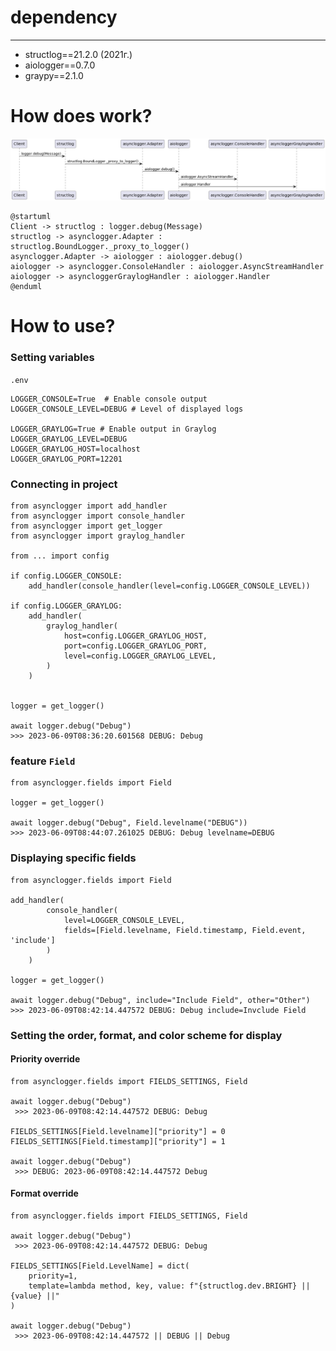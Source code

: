 # dependency
---
- structlog==21.2.0 (2021г.)
- aiologger==0.7.0
- graypy==2.1.0

# How does work?
![Schema](/schema.png)
```
@startuml
Client -> structlog : logger.debug(Message)
structlog -> asynclogger.Adapter : structlog.BoundLogger._proxy_to_logger()
asynclogger.Adapter -> aiologger : aiologger.debug()
aiologger -> asynclogger.ConsoleHandler : aiologger.AsyncStreamHandler
aiologger -> asyncloggerGraylogHandler : aiologger.Handler
@enduml
```
# How to use?

### Setting variables
```.env```
```
LOGGER_CONSOLE=True  # Enable console output
LOGGER_CONSOLE_LEVEL=DEBUG # Level of displayed logs

LOGGER_GRAYLOG=True # Enable output in Graylog
LOGGER_GRAYLOG_LEVEL=DEBUG
LOGGER_GRAYLOG_HOST=localhost
LOGGER_GRAYLOG_PORT=12201
```

### Connecting in project
```
from asynclogger import add_handler
from asynclogger import console_handler
from asynclogger import get_logger
from asynclogger import graylog_handler

from ... import config

if config.LOGGER_CONSOLE:
    add_handler(console_handler(level=config.LOGGER_CONSOLE_LEVEL))

if config.LOGGER_GRAYLOG:
    add_handler(
        graylog_handler(
            host=config.LOGGER_GRAYLOG_HOST,
            port=config.LOGGER_GRAYLOG_PORT,
            level=config.LOGGER_GRAYLOG_LEVEL,
        )
    )


logger = get_logger()

await logger.debug("Debug")
>>> 2023-06-09T08:36:20.601568 DEBUG: Debug
```

### feature ```Field```

```
from asynclogger.fields import Field

logger = get_logger()

await logger.debug("Debug", Field.levelname("DEBUG"))
>>> 2023-06-09T08:44:07.261025 DEBUG: Debug levelname=DEBUG
```
### Displaying specific fields

```
from asynclogger.fields import Field

add_handler(
        console_handler(
            level=LOGGER_CONSOLE_LEVEL,
            fields=[Field.levelname, Field.timestamp, Field.event, 'include']
        )
    )

logger = get_logger()

await logger.debug("Debug", include="Include Field", other="Other")
>>> 2023-06-09T08:42:14.447572 DEBUG: Debug include=Invclude Field
```

### Setting the order, format, and color scheme for display

#### Priority override
```
from asynclogger.fields import FIELDS_SETTINGS, Field

await logger.debug("Debug")
 >>> 2023-06-09T08:42:14.447572 DEBUG: Debug
 
FIELDS_SETTINGS[Field.levelname]["priority"] = 0
FIELDS_SETTINGS[Field.timestamp]["priority"] = 1

await logger.debug("Debug")
 >>> DEBUG: 2023-06-09T08:42:14.447572 Debug
```

#### Format override
```
from asynclogger.fields import FIELDS_SETTINGS, Field

await logger.debug("Debug")
 >>> 2023-06-09T08:42:14.447572 DEBUG: Debug
 
FIELDS_SETTINGS[Field.LevelName] = dict(
    priority=1,
    template=lambda method, key, value: f"{structlog.dev.BRIGHT} || {value} ||"
)

await logger.debug("Debug")
 >>> 2023-06-09T08:42:14.447572 || DEBUG || Debug
```
